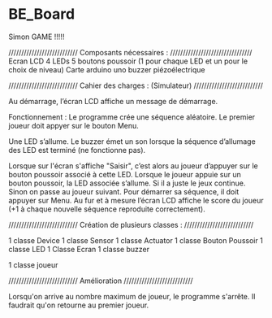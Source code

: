 # BE_Board
Simon GAME !!!!! 


/////////////////////////// Composants nécessaires : ////////////////////////////////
	Ecran LCD
	4 LEDs
	5 boutons poussoir (1 pour chaque LED et un pour le choix de niveau)
	Carte arduino uno
	buzzer piézoélectrique 

/////////////////////////// Cahier des charges : (Simulateur) ///////////////////////////

Au démarrage, l’écran LCD affiche un message de démarrage.

Fonctionnement : Le programme crée une séquence aléatoire. Le premier joueur doit appyer sur le bouton Menu. 

Une LED s’allume. Le buzzer émet un son lorsque la séquence d’allumage des LED est terminé (ne fonctionne pas). 

Lorsque sur l'écran s'affiche "Saisir", c’est alors au joueur d’appuyer sur le bouton poussoir associé à cette LED.
Lorsque le joueur appuie sur un bouton poussoir, la LED associée s’allume. Si il a juste le jeux continue. 
Sinon on passe au joueur suivant. Pour démarrer sa séquence, il doit appuyer sur Menu.
Au fur et à mesure l’écran LCD affiche le score du joueur (+1 à chaque nouvelle séquence reproduite correctement). 


/////////////////////////// Création de plusieurs classes : ///////////////////////////

1 classe Device
	1 classe Sensor 
	1 classe Actuator 
	1 classe Bouton Poussoir
	1 classe LED
	1 Classe Ecran
	1 classe buzzer

1 classe joueur

/////////////////////////// Amélioration ///////////////////////////

Lorsqu'on arrive au nombre maximum de joueur, le programme s'arrête. Il faudrait qu'on retourne au premier joueur. 


